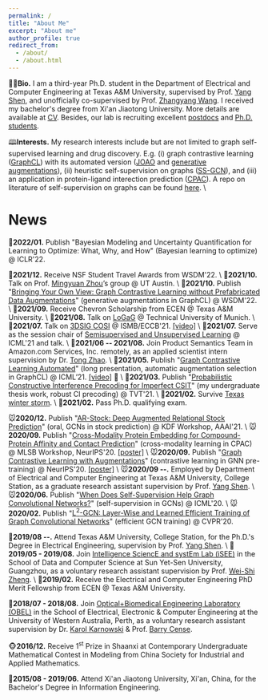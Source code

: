 ```yaml
---
permalink: /
title: "About Me"
excerpt: "About me"
author_profile: true
redirect_from: 
  - /about/
  - /about.html
---
```


👨‍🎓**Bio.** I am a third-year Ph.D. student in the Department of Electrical and Computer Engineering at Texas A&M University, supervised by Prof. [Yang Shen](https://shen-lab.github.io), and unofficially co-supervised by Prof. [Zhangyang Wang](https://www.atlaswang.com). I received my bachelor's degree from Xi'an Jiaotong University. More details are available at [CV](https://yyou1996.github.io/files/yuning_cv.pdf).
Besides, our lab is recruiting excellent [postdocs](https://shen-lab.github.io/positions-201712.pdf) and [Ph.D. students](https://shen-lab.github.io/Positions-TAMU-ECE-Shen.pdf).

🕮**Interests.** My research interests include but are not limited to graph self-supervised learning and drug discovery.
E.g. (i) graph contrastive learning ([GraphCL](https://arxiv.org/abs/2010.13902)) with its automated version ([JOAO](https://arxiv.org/abs/2106.07594) and [generative augmentations](https://arxiv.org/abs/2201.01702)),
(ii) heuristic self-supervision on graphs ([SS-GCN](https://arxiv.org/abs/2006.09136)),
and (iii) an application in protein-ligand interection prediction ([CPAC](https://www.biorxiv.org/content/10.1101/2020.11.29.403162v1)).
A repo on literature of self-supervision on graphs can be found [here](https://github.com/ChandlerBang/awesome-self-supervised-gnn). \\
<br />


News
=====
🐯**2022/01.** Publish "Bayesian Modeling and Uncertainty Quantification for Learning to Optimize: What, Why, and How" (Bayesian learning to optimize) @ ICLR'22.

🐂**2021/12.** Receive NSF Student Travel Awards from WSDM'22. \\
🐂**2021/10.** Talk on Prof. [Mingyuan Zhou](https://mingyuanzhou.github.io/index.html)’s group @ UT Austin. \\
🐂**2021/10.** Publish "[Bringing Your Own View: Graph Contrastive Learning without Prefabricated Data Augmentations](https://arxiv.org/abs/2201.01702)" (generative augmentations in GraphCL) @ WSDM'22. \\
🐂**2021/09.** Receive Chevron Scholarship from ECEN @ Texas A&M University. \\
🐂**2021/08.** Talk on [LoGaG](https://hannes-stark.com/logag-reading-group) @ Technical University of Munich. \\
🐂**2021/07.** Talk on [3DSIG COSI](https://www.iscb.org/cms_addon/conferences/ismbeccb2021/tracks/3dsig) @ ISMB/ECCB'21. [[video]](https://www.youtube.com/watch?v=lX1jSvi44uE) \\
🐂**2021/07.** Serve as the session chair of [Semisupervised and Unsupervised Learning](https://icml.cc/Conferences/2021/Schedule?showParentSession=12101) @ ICML'21 and talk. \\
🐂**2021/06 -- 2021/08.** Join Product Semantics Team in Amazon.com Services, Inc. remotely, as an applied scientist intern supervision by Dr. [Tong Zhao](https://scholar.google.com/citations?user=SSBJh9oAAAAJ&hl=en&oi=ao). \\
🐂**2021/05.** Publish "[Graph Contrastive Learning Automated](https://arxiv.org/abs/2106.07594)" (long presentation, automatic augmentation selection in GraphCL) @ ICML’21. [[video]](https://slideslive.com/38958634/graph-contrastive-learning-automated) 🌟 \\
🐂**2021/03.** Publish "[Probabilistic Constructive Interference Precoding for Imperfect CSIT](https://ieeexplore.ieee.org/document/9374108)" (my undergraduate thesis work, robust CI precoding) @ TVT'21. \\
🐂**2021/02.** Survive [Texas winter storm](https://www.foxnews.com/us/texas-winter-storm-power-outage-snow-temperatures). \\
🐂**2021/02.** Pass Ph.D. qualifying exam.

🐭**2020/12.** Publish "[AR-Stock: Deep Augmented Relational Stock Prediction](https://aaai-kdf.github.io/kdf2021/assets/pdfs/KDF_21_paper_5.pdf)" (oral, GCNs in stock prediction) @ KDF Workshop, AAAI'21. \\
🐭**2020/09.** Publish "[Cross-Modality Protein Embedding for Compound-Protein Affinity and Contact Prediction](https://www.biorxiv.org/content/10.1101/2020.11.29.403162v1)" (cross-modality learning in CPAC) @ MLSB Workshop, NeurIPS'20. [[poster]](https://yyou1996.github.io/files/mlsb2020_cpac_poster.pdf) \\
🐭**2020/09.** Publish "[Graph Contrastive Learning with Augmentations](https://arxiv.org/abs/2010.13902)" (contrastive learning in GNN pre-training) @ NeurIPS'20. [[poster]](https://yyou1996.github.io/files/neurips2020_graphcl_poster.pdf) \\
🐭**2020/09 --.** Employed by Department of Electrical and Computer Engineering at Texas A&M University, College Station, as a graduate research assistant supervision by Prof. [Yang Shen](https://shen-lab.github.io/). \\
🐭**2020/06.** Publish "[When Does Self-Supervision Help Graph Convolutional Networks?](https://arxiv.org/abs/2006.09136)" (self-supervision in GCNs) @ ICML'20. \\
🐭**2020/02.** Publish "[L<sup>2</sup>-GCN: Layer-Wise and Learned Efficient Training of Graph Convolutional Networks](https://arxiv.org/abs/2003.13606)" (efficient GCN training) @ CVPR'20.

🐖**2019/08 --.** Attend Texas A&M University, College Station, for the Ph.D.'s Degree in Electrical Engineering, supervision by Prof. [Yang Shen](https://shen-lab.github.io/). \\
🐖**2019/05 - 2019/08.** Join [Intelligence SciencE and systEm Lab (iSEE)](https://www.isee-ai.cn/) in the School of Data and Computer Science at Sun Yet-Sen University, Guangzhou, as a voluntary research assistant supervision by Prof. [Wei-Shi Zheng](https://www.isee-ai.cn/~zhwshi/). \\
🐖**2019/02.** Receive the Electrical and Computer Engineering PhD Merit Fellowship from ECEN @ Texas A&M University.

🐶**2018/07 - 2018/08.** Join [Optical+Biomedical Engineering Laboratory (OBEL)](http://obel.ee.uwa.edu.au/) in the School of Electrical, Electronic & Computer Engineering at the University of Western Australia, Perth, as a voluntary research assistant supervision by Dr. [Karol Karnowski](https://scholar.google.com/citations?user=piE2NlMAAAAJ&hl=en&oi=ao) & Prof. [Barry Cense](https://scholar.google.com/citations?user=j88vA6YAAAAJ&hl=en&oi=ao).

🐵**2016/12.** Receive 1<sup>st</sup> Prize in Shaanxi at Contemporary Undergraduate Mathematical Contest in Modeling from China Society for Industrial and Applied Mathematics.

🐏**2015/08 - 2019/06.** Attend Xi'an Jiaotong University, Xi'an, China, for the Bachelor's Degree in Information Engineering.
